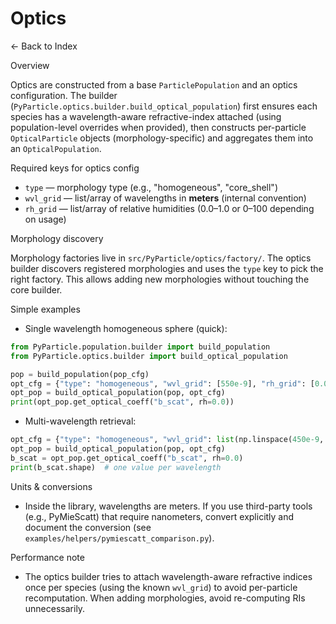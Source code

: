 # Optics

← Back to Index

Overview

Optics are constructed from a base `ParticlePopulation` and an optics configuration. The builder (`PyParticle.optics.builder.build_optical_population`) first ensures each species has a wavelength-aware refractive-index attached (using population-level overrides when provided), then constructs per-particle `OpticalParticle` objects (morphology-specific) and aggregates them into an `OpticalPopulation`.

Required keys for optics config

- `type` — morphology type (e.g., "homogeneous", "core_shell")
- `wvl_grid` — list/array of wavelengths in **meters** (internal convention)
- `rh_grid` — list/array of relative humidities (0.0–1.0 or 0–100 depending on usage)

Morphology discovery

Morphology factories live in `src/PyParticle/optics/factory/`. The optics builder discovers registered morphologies and uses the `type` key to pick the right factory. This allows adding new morphologies without touching the core builder.

Simple examples

- Single wavelength homogeneous sphere (quick):

```python
from PyParticle.population.builder import build_population
from PyParticle.optics.builder import build_optical_population

pop = build_population(pop_cfg)
opt_cfg = {"type": "homogeneous", "wvl_grid": [550e-9], "rh_grid": [0.0]}
opt_pop = build_optical_population(pop, opt_cfg)
print(opt_pop.get_optical_coeff("b_scat", rh=0.0))
```

- Multi-wavelength retrieval:

```python
opt_cfg = {"type": "homogeneous", "wvl_grid": list(np.linspace(450e-9, 800e-9, 6)), "rh_grid": [0.0]}
opt_pop = build_optical_population(pop, opt_cfg)
b_scat = opt_pop.get_optical_coeff("b_scat", rh=0.0)
print(b_scat.shape)  # one value per wavelength
```

Units & conversions

- Inside the library, wavelengths are meters. If you use third-party tools (e.g., PyMieScatt) that require nanometers, convert explicitly and document the conversion (see `examples/helpers/pymiescatt_comparison.py`).

Performance note

- The optics builder tries to attach wavelength-aware refractive indices once per species (using the known `wvl_grid`) to avoid per-particle recomputation. When adding morphologies, avoid re-computing RIs unnecessarily.
